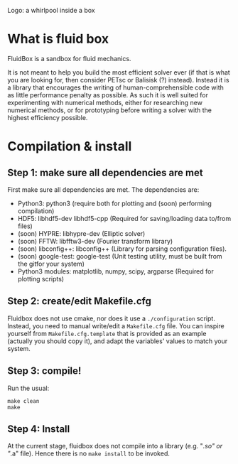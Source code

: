 
Logo: a whirlpool inside a box

# What is fluid box

FluidBox is a sandbox for fluid mechanics.

It is not meant to help you build the most efficient solver ever (if that is what you are looking for, then consider PETsc or Balisisk (?) instead). Instead it is a library that encourages the writing of human-comprehensible code with as little performance penalty as possible. As such it is well suited for experimenting with numerical methods, either for researching new numerical methods, or for prototyping before writing a solver with the highest efficiency possible.


# Compilation & install

## Step 1: make sure all dependencies are met

First make sure all dependencies are met. The dependencies are:
 - Python3: python3 (require both for plotting and (soon) performing compilation)
 - HDF5: libhdf5-dev libhdf5-cpp (Required for saving/loading data to/from files)
 - (soon) HYPRE: libhypre-dev (Elliptic solver)
 - (soon) FFTW: libfftw3-dev (Fourier transform library)
 - (soon) libconfig++: libconfig++ (Library for parsing configuration files).
 - (soon) google-test: google-test (Unit testing utility, must be built from the gitfor your system)
 - Python3 modules: matplotlib, numpy, scipy, argparse (Required for plotting scripts)

## Step 2: create/edit Makefile.cfg

Fluidbox does not use cmake, nor does it use a `./configuration` script.
Instead, you need to manual write/edit a `Makefile.cfg` file. You can inspire yourself from `Makefile.cfg.template` that is provided as an example (actually you should copy it), and adapt the variables' values to match your system.

## Step 3: compile!

Run the usual:

    make clean
    make

## Step 4: Install

At the current stage, fluidbox does not compile into a library (e.g. "*.so" or "*.a" file). Hence there is no `make install` to be invoked.

